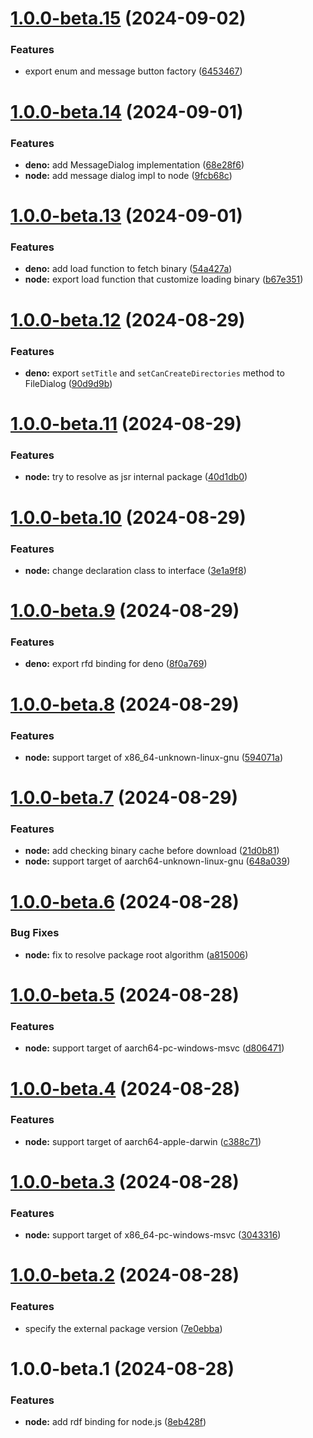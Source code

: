 # [1.0.0-beta.15](https://github.com/TomokiMiyauci/rfd/compare/1.0.0-beta.14...1.0.0-beta.15) (2024-09-02)


### Features

* export enum and message button factory ([6453467](https://github.com/TomokiMiyauci/rfd/commit/64534674eebafc63ef19bc2b4fb7942b879f091c))

# [1.0.0-beta.14](https://github.com/TomokiMiyauci/rfd/compare/1.0.0-beta.13...1.0.0-beta.14) (2024-09-01)


### Features

* **deno:** add MessageDialog implementation ([68e28f6](https://github.com/TomokiMiyauci/rfd/commit/68e28f68ec30307d4e351ea51197c1a61aa2bf87))
* **node:** add message dialog impl to node ([9fcb68c](https://github.com/TomokiMiyauci/rfd/commit/9fcb68c7e5d5b8e23a6ffb8b7a1c6bb621496b13))

# [1.0.0-beta.13](https://github.com/TomokiMiyauci/rfd/compare/1.0.0-beta.12...1.0.0-beta.13) (2024-09-01)


### Features

* **deno:** add load function to fetch binary ([54a427a](https://github.com/TomokiMiyauci/rfd/commit/54a427a7a3656893d2091d0b2b69d876f9e3858d))
* **node:** export load function that customize loading binary ([b67e351](https://github.com/TomokiMiyauci/rfd/commit/b67e351c57977d37bdacc68c0ec8970aa2a98a84))

# [1.0.0-beta.12](https://github.com/TomokiMiyauci/rfd/compare/1.0.0-beta.11...1.0.0-beta.12) (2024-08-29)


### Features

* **deno:** export `setTitle` and `setCanCreateDirectories` method to FileDialog ([90d9d9b](https://github.com/TomokiMiyauci/rfd/commit/90d9d9bff74906d2d36e3d35053de5de35d7d428))

# [1.0.0-beta.11](https://github.com/TomokiMiyauci/rfd/compare/1.0.0-beta.10...1.0.0-beta.11) (2024-08-29)


### Features

* **node:** try to resolve as jsr internal package ([40d1db0](https://github.com/TomokiMiyauci/rfd/commit/40d1db020b923fc3cfa72344d546e6663afce6a5))

# [1.0.0-beta.10](https://github.com/TomokiMiyauci/rfd/compare/1.0.0-beta.9...1.0.0-beta.10) (2024-08-29)


### Features

* **node:** change declaration class to interface ([3e1a9f8](https://github.com/TomokiMiyauci/rfd/commit/3e1a9f872fbc5977fab94b039ec25d007aca40e0))

# [1.0.0-beta.9](https://github.com/TomokiMiyauci/rfd/compare/1.0.0-beta.8...1.0.0-beta.9) (2024-08-29)


### Features

* **deno:** export rfd binding for deno ([8f0a769](https://github.com/TomokiMiyauci/rfd/commit/8f0a769d1f5ffec634164b65b8c1f22a687792b0))

# [1.0.0-beta.8](https://github.com/TomokiMiyauci/rfd/compare/1.0.0-beta.7...1.0.0-beta.8) (2024-08-29)


### Features

* **node:** support target of x86_64-unknown-linux-gnu ([594071a](https://github.com/TomokiMiyauci/rfd/commit/594071ad24f2d7ad6f041ac7c360fcca6083ffc1))

# [1.0.0-beta.7](https://github.com/TomokiMiyauci/rfd/compare/1.0.0-beta.6...1.0.0-beta.7) (2024-08-29)


### Features

* **node:** add checking binary cache before download ([21d0b81](https://github.com/TomokiMiyauci/rfd/commit/21d0b81ece1016df2dc6cd781dea601ae6c763a1))
* **node:** support target of aarch64-unknown-linux-gnu ([648a039](https://github.com/TomokiMiyauci/rfd/commit/648a03926ed1ec536f5301255955a4e8a013a92c))

# [1.0.0-beta.6](https://github.com/TomokiMiyauci/rfd/compare/1.0.0-beta.5...1.0.0-beta.6) (2024-08-28)


### Bug Fixes

* **node:** fix to resolve package root algorithm ([a815006](https://github.com/TomokiMiyauci/rfd/commit/a815006a67e967d37ff8413779a7f3f1e60ceb59))

# [1.0.0-beta.5](https://github.com/TomokiMiyauci/rfd/compare/1.0.0-beta.4...1.0.0-beta.5) (2024-08-28)


### Features

* **node:** support target of aarch64-pc-windows-msvc ([d806471](https://github.com/TomokiMiyauci/rfd/commit/d806471f17c936609f62b36ff287b22b1703b0c1))

# [1.0.0-beta.4](https://github.com/TomokiMiyauci/rfd/compare/1.0.0-beta.3...1.0.0-beta.4) (2024-08-28)


### Features

* **node:** support target of aarch64-apple-darwin ([c388c71](https://github.com/TomokiMiyauci/rfd/commit/c388c711ff8f24c9c4369e02984c56f341703491))

# [1.0.0-beta.3](https://github.com/TomokiMiyauci/rfd/compare/1.0.0-beta.2...1.0.0-beta.3) (2024-08-28)


### Features

* **node:** support target of x86_64-pc-windows-msvc ([3043316](https://github.com/TomokiMiyauci/rfd/commit/304331685df6e385f7f386025f3f8dd6adadd8cf))

# [1.0.0-beta.2](https://github.com/TomokiMiyauci/rfd/compare/1.0.0-beta.1...1.0.0-beta.2) (2024-08-28)


### Features

* specify the external package version ([7e0ebba](https://github.com/TomokiMiyauci/rfd/commit/7e0ebbabed63828a0e556cd4747eeaa090aa4e43))

# 1.0.0-beta.1 (2024-08-28)


### Features

* **node:** add rdf binding for node.js ([8eb428f](https://github.com/TomokiMiyauci/rfd/commit/8eb428fa99c7a31a252d0c214f8a8000bb264eae))
